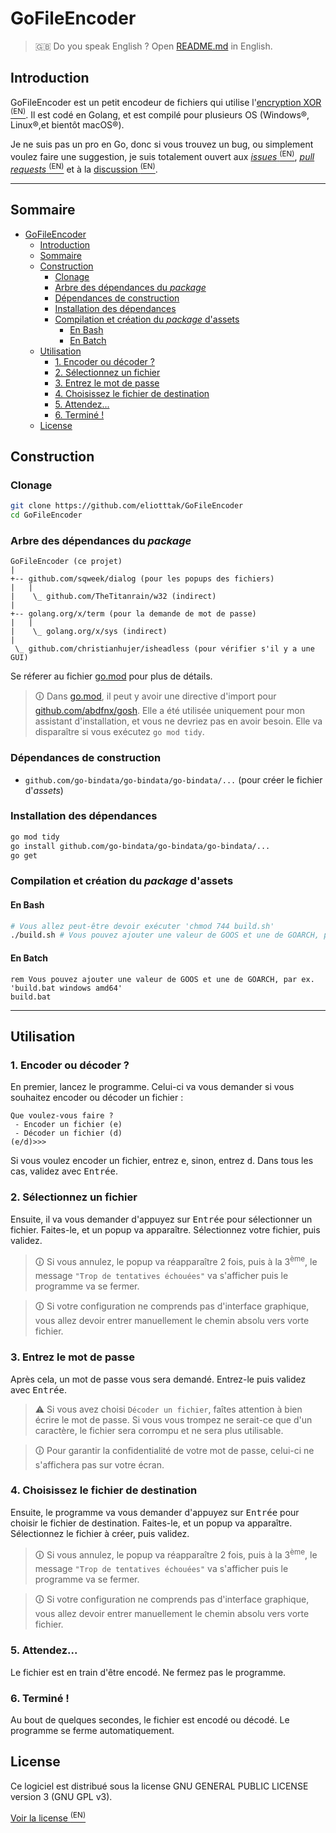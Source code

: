 # GoFileEncoder

> &#x1F1EC;&#x1F1E7; Do you speak English ? Open [README.md](README.md) in English.

## Introduction

GoFileEncoder est un petit encodeur de fichiers qui utilise l'[encryption XOR <sup>(EN)</sup>](https://en.wikipedia.org/wiki/XOR_cipher). Il est codé en Golang, et est compilé pour plusieurs OS (Windows&reg;, Linux&reg;,et bientôt macOS&reg;).

Je ne suis pas un pro en Go, donc si vous trouvez un bug, ou simplement voulez faire une suggestion, je suis totalement ouvert aux [_issues_ <sup>(EN)</sup>](https://github.com/eliotttak/GoFileEncoder/issues), [_pull requests_ <sup>(EN)</sup>](https://github.com/eliotttak/GoFileEncoder/pulls) et à la [discussion <sup>(EN)</sup>](https://github.com/eliotttak/GoFileEncoder/discussions).

---

## Sommaire
- [GoFileEncoder](#gofileencoder)
  - [Introduction](#introduction)
  - [Sommaire](#sommaire)
  - [Construction](#construction)
    - [Clonage](#clonage)
    - [Arbre des dépendances du _package_](#arbre-des-dépendances-du-package)
    - [Dépendances de construction](#dépendances-de-construction)
    - [Installation des dépendances](#installation-des-dépendances)
    - [Compilation et création du _package_ d'assets](#compilation-et-création-du-package-dassets)
      - [En Bash](#en-bash)
      - [En Batch](#en-batch)
  - [Utilisation](#utilisation)
    - [1. Encoder ou décoder ?](#1-encoder-ou-décoder-)
    - [2. Sélectionnez un fichier](#2-sélectionnez-un-fichier)
    - [3. Entrez le mot de passe](#3-entrez-le-mot-de-passe)
    - [4. Choisissez le fichier de destination](#4-choisissez-le-fichier-de-destination)
    - [5. Attendez...](#5-attendez)
    - [6. Terminé !](#6-terminé-)
  - [License](#license)


## Construction

### Clonage

```bash
git clone https://github.com/eliotttak/GoFileEncoder
cd GoFileEncoder
```

### Arbre des dépendances du _package_

```plaintext
GoFileEncoder (ce projet)
|
+-- github.com/sqweek/dialog (pour les popups des fichiers)
|   |
|    \_ github.com/TheTitanrain/w32 (indirect)
|
+-- golang.org/x/term (pour la demande de mot de passe)
|   |
|    \_ golang.org/x/sys (indirect)
|
 \_ github.com/christianhujer/isheadless (pour vérifier s'il y a une GUI)
```

Se réferer au fichier [go.mod](./go.mod) pour plus de détails.
> &#x1F6C8; Dans [go.mod](./go.mod), il peut y avoir une directive d'import pour [github.com/abdfnx/gosh](https://github.com/abdfnx/gosh). Elle a été utilisée uniquement pour mon assistant d'installation, et vous ne devriez pas en avoir besoin. Elle va disparaître si vous exécutez `go mod tidy`.

### Dépendances de construction

- `github.com/go-bindata/go-bindata/go-bindata/...` (pour créer le fichier d'_assets_)

### Installation des dépendances
```bash
go mod tidy
go install github.com/go-bindata/go-bindata/go-bindata/...
go get
```
### Compilation et création du _package_ d'assets

#### En Bash
```bash
# Vous allez peut-être devoir exécuter 'chmod 744 build.sh'
./build.sh # Vous pouvez ajouter une valeur de GOOS et une de GOARCH, par ex. './build.sh linux amd64'
```

#### En Batch
```batch
rem Vous pouvez ajouter une valeur de GOOS et une de GOARCH, par ex. 'build.bat windows amd64'
build.bat
```

---

## Utilisation

### 1. Encoder ou décoder ?

En premier, lancez le programme. Celui-ci va vous demander si vous souhaitez encoder ou décoder un fichier :
```plaintext
Que voulez-vous faire ?
 - Encoder un fichier (e)
 - Décoder un fichier (d)
(e/d)>>>
```
Si vous voulez encoder un fichier, entrez <kbd>e</kbd>, sinon, entrez <kbd>d</kbd>. Dans tous les cas, validez avec <kbd>Entrée</kbd>.

### 2. Sélectionnez un fichier

Ensuite, il va vous demander d'appuyez sur <kbd>Entrée</kbd> pour sélectionner un fichier. Faites-le, et un popup va apparaître. Sélectionnez votre fichier, puis validez.
> &#x1F6C8; Si vous annulez, le popup va réapparaître 2 fois, puis à la 3<sup>ème</sup>, le message `"Trop de tentatives échouées"` va s'afficher puis le programme va se fermer.

> &#x1F6C8; Si votre configuration ne comprends pas d'interface graphique, vous allez devoir entrer manuellement le chemin absolu vers vorte fichier.

### 3. Entrez le mot de passe

Après cela, un mot de passe vous sera demandé. Entrez-le puis validez avec <kbd>Entrée</kbd>.
> &#x26A0; Si vous avez choisi `Décoder un fichier`, faîtes attention à bien écrire le mot de passe. Si vous vous trompez ne serait-ce que d'un caractère, le fichier sera corrompu et ne sera plus utilisable.

> &#x1F6C8; Pour garantir la confidentialité de votre mot de passe, celui-ci ne s'affichera pas sur votre écran.

### 4. Choisissez le fichier de destination

Ensuite, le programme va vous demander d'appuyez sur <kbd>Entrée</kbd> pour choisir le fichier de destination. Faites-le, et un popup va apparaître. Sélectionnez le fichier à créer, puis validez.
> &#x1F6C8; Si vous annulez, le popup va réapparaître 2 fois, puis à la 3<sup>ème</sup>, le message `"Trop de tentatives échouées"` va s'afficher puis le programme va se fermer.

> &#x1F6C8; Si votre configuration ne comprends pas d'interface graphique, vous allez devoir entrer manuellement le chemin absolu vers vorte fichier.


### 5. Attendez...

Le fichier est en train d'être encodé. Ne fermez pas le programme.

### 6. Terminé !
Au bout de quelques secondes, le fichier est encodé ou décodé. Le programme se ferme automatiquement.

## License
Ce logiciel est distribué sous la license GNU GENERAL PUBLIC LICENSE version 3 (GNU GPL v3).

[Voir la license <sup>(EN)</sup>](LICENSE)

